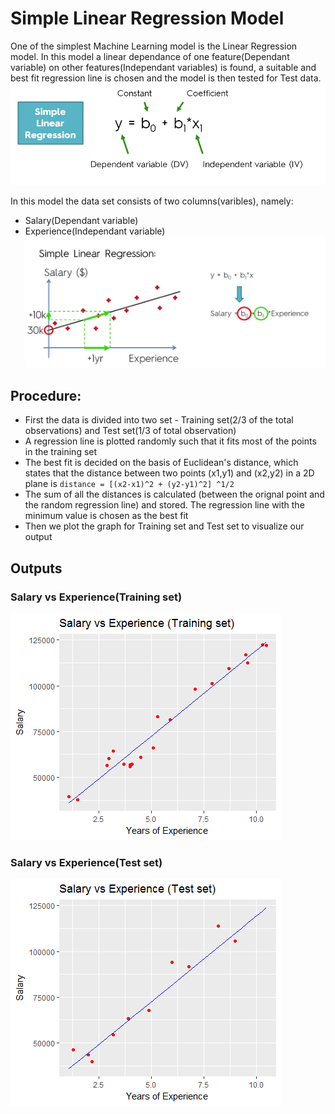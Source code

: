 # Simple Linear Regression Model
One of the simplest Machine Learning model is the Linear Regression model.
In this model a linear dependance of one feature(Dependant variable) on other features(Independant variables) is found, a suitable and best fit regression line is chosen and the model is then tested for Test data.
![](img/linear_regression1.PNG)

In this model the data set consists of two columns(varibles), namely:
* Salary(Dependant variable)
* Experience(Independant variable)
![](img/linear_regression2.PNG)

## Procedure:
* First the data is  divided into two set - Training set(2/3 of the total observations) and Test set(1/3 of total observation)
* A regression line is plotted randomly such that it fits most of the points in the training set
* The best fit is decided on the basis of Euclidean's distance, which states that the distance between two points (x1,y1) and (x2,y2) in a 2D plane is 
`distance = [(x2-x1)^2 + (y2-y1)^2] ^1/2`
* The sum of all the distances is calculated (between the orignal point and the random regression line) and stored. The regression line with the minimum value is chosen as the best fit
* Then we plot the graph for Training set and Test set to visualize our output

## Outputs
### Salary vs Experience(Training set)
![](img/training_set.png)

### Salary vs Experience(Test set)
![](img/test_set.png)
